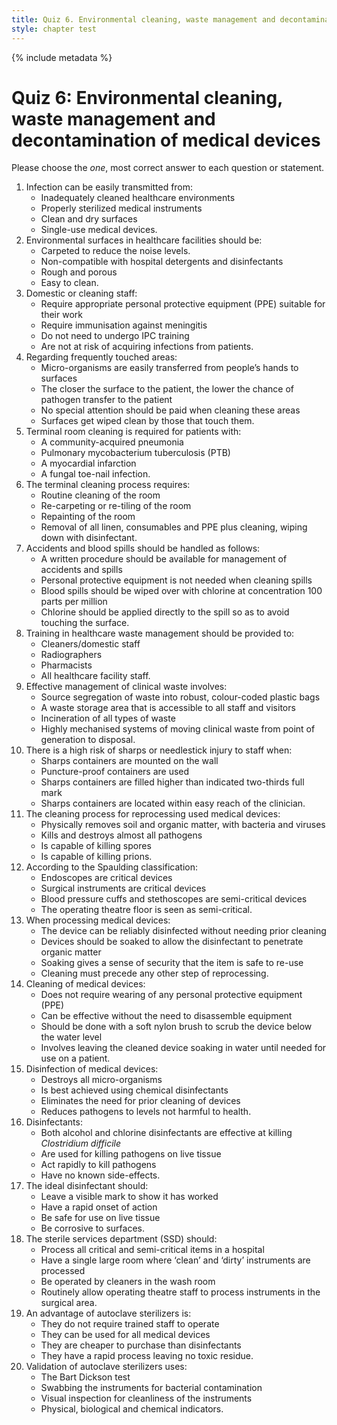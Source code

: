 ```yaml
---
title: Quiz 6. Environmental cleaning, waste management and decontamination of medical devices 
style: chapter test
---
```


{% include metadata %}

# Quiz 6: Environmental cleaning, waste management and decontamination of medical devices 

Please choose the *one*, most correct answer to each question or statement.

1.	Infection can be easily transmitted from:
	+	Inadequately cleaned healthcare environments 
	-	Properly sterilized medical instruments 
	-	Clean and dry surfaces
	-	Single-use medical devices.
2.	Environmental surfaces in healthcare facilities should be:
	-	Carpeted to reduce the noise levels.
	-	Non-compatible with hospital detergents and disinfectants
	-	Rough and porous
	+	Easy to clean.
3.	Domestic or cleaning staff:
	+	Require appropriate personal protective equipment (PPE) suitable for their work
	-	Require immunisation against meningitis
	-	Do not need to undergo IPC training
	-	Are not at risk of acquiring infections from patients. 
4.	Regarding frequently touched areas: 
	+	Micro-organisms are easily transferred from people’s hands to surfaces
	-	The closer the surface to the patient, the lower the chance of pathogen transfer to the patient
	-	No special attention should be paid when cleaning these areas
	-	Surfaces get wiped clean by those that touch them.
5.	Terminal room cleaning is required for patients with: 
	-	A community-acquired pneumonia
	+	Pulmonary mycobacterium tuberculosis (PTB)
	-	A myocardial infarction
	-	A fungal toe-nail infection.
6.	The terminal cleaning process requires:
	-	Routine cleaning of the room
	-	Re-carpeting or re-tiling of the room
	-	Repainting of the room
	+	Removal of all linen, consumables and PPE plus cleaning, wiping down with disinfectant.
7.	Accidents and blood spills should be handled as follows:   
	+	A written procedure should be available for management of accidents and spills
	-	Personal protective equipment is not needed when cleaning spills
	-	Blood spills should be wiped over with chlorine at concentration 100 parts per million
	-	Chlorine should be applied directly to the spill so as to avoid touching the surface.
8.	Training in healthcare waste management should be provided to:
	-	Cleaners/domestic staff
	-	Radiographers
	-	Pharmacists
	+	All healthcare facility staff.
9.	Effective management of clinical waste involves:
	+	Source segregation of waste into robust, colour-coded plastic bags
	-	A waste storage area that is accessible to all staff and visitors
	-	Incineration of all types of waste
	-	Highly mechanised systems of moving clinical waste from point of generation to disposal.
10.	There is a high risk of sharps or needlestick injury to staff when:   
	-	Sharps containers are mounted on the wall
	-	Puncture-proof containers are used
	+	Sharps containers are filled higher than indicated two-thirds full mark
	-	Sharps containers are located within easy reach of the clinician.
11.	The cleaning process for reprocessing used medical devices:
	+	Physically removes soil and organic matter, with bacteria and viruses
	-	Kills and destroys almost all pathogens
	-	Is capable of killing spores
	-	Is capable of killing prions.
12.	According to the Spaulding classification:
	-	Endoscopes are critical devices
	+	Surgical instruments are critical devices
	-	Blood pressure cuffs and stethoscopes are semi-critical devices
	-	The operating theatre floor is seen as semi-critical.
13.	When processing medical devices:
	-	The device can be reliably disinfected without needing prior cleaning
	-	Devices should be soaked to allow the disinfectant to penetrate organic matter
	-	Soaking gives a sense of security that the item is safe to re-use
	+	Cleaning must precede any other step of reprocessing.
14.	Cleaning of medical devices:
	-	Does not require wearing of any personal protective equipment (PPE)
	-	Can be effective without the need to disassemble equipment
	+	Should be done with a soft nylon brush to scrub the device below the water level
	-	Involves leaving the cleaned device soaking in water until needed for use on a patient.
15.	Disinfection of medical devices:
	-	Destroys all micro-organisms
	-	Is best achieved using chemical disinfectants
	-	Eliminates the need for prior cleaning of devices
	+	Reduces pathogens to levels not harmful to health.
16.	Disinfectants:
	-	Both alcohol and chlorine disinfectants are effective at killing *Clostridium difficile*
	-	Are used for killing pathogens on live tissue
	+	Act rapidly to kill pathogens
	-	Have no known side-effects. 
17.	The ideal disinfectant should:
	-	Leave a visible mark to show it has worked 
	+	Have a rapid onset of action
	-	Be safe for use on live tissue
	-	Be corrosive to surfaces.
18.	The sterile services department (SSD) should: 
	+	Process all critical and semi-critical items in a hospital
	-	Have a single large room where ‘clean’ and ‘dirty’ instruments are processed
	-	Be operated by cleaners in the wash room
	-	Routinely allow operating theatre staff to process instruments in the surgical area.
19.	An advantage of autoclave sterilizers is:
	-	They do not require trained staff to operate
	-	They can be used for all medical devices
	-	They are cheaper to purchase than disinfectants
	+	They have a rapid process leaving no toxic residue.
20.	Validation of autoclave sterilizers uses:  
	-	The Bart Dickson test
	-	Swabbing the instruments for bacterial contamination
	-	Visual inspection for cleanliness of the instruments
	+	Physical, biological and chemical indicators.